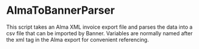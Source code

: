 # AlmaToBannerParser
This script takes an Alma XML invoice export file and parses the data into a csv
file that can be imported by Banner.  Variables are normally named after the xml
tag in the Alma export for convenient referencing.
